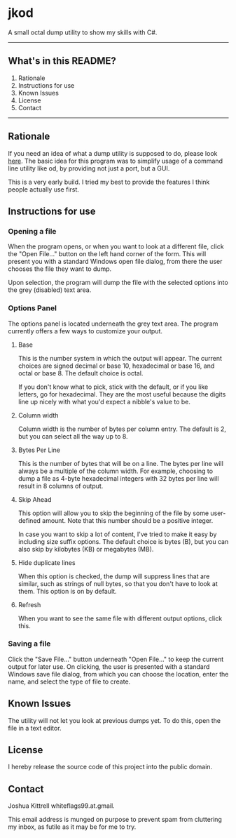 # jkod

A small octal dump utility to show my skills with C#. 

- - -

## What's in this README?

1. Rationale
2. Instructions for use
3. Known Issues
4. License
5. Contact

- - -

## Rationale

If you need an idea of what a dump utility is supposed to do, please 
look [here][man od]. The basic idea for this program was to simplify 
usage of a command line utility like od, by providing not just a port, 
but a GUI.

This is a very early build. I tried my best to provide the features 
I think people actually use first.

## Instructions for use

### Opening a file

When the program opens, or when you want to look at a different file, 
click the "Open File..." button on the left hand corner of the form. 
This will present you with a standard Windows open file dialog, from 
there the user chooses the file they want to dump.

Upon selection, the program will dump the file with the selected 
options into the grey (disabled) text area.

### Options Panel

The options panel is located underneath the grey text area. The 
program currently offers a few ways to customize your output.

1.  Base
    
    This is the number system in which the output will appear. The current 
    choices are signed decimal or base 10, hexadecimal or base 16, and 
    octal or base 8. The default choice is octal.
    
    If you don't know what to pick, stick with the default, or if you like 
    letters, go for hexadecimal. They are the most useful because the 
    digits line up nicely with what you'd expect a nibble's value to be.

2.  Column width
    
    Column width is the number of bytes per column entry. The default 
    is 2, but you can select all the way up to 8.

3.  Bytes Per Line
    
    This is the number of bytes that will be on a line. The bytes per line 
    will always be a multiple of the column width. For example, choosing 
    to dump a file as 4-byte hexadecimal integers with 32 bytes per line 
    will result in 8 columns of output.
    
4.  Skip Ahead

    This option will allow you to skip the beginning of the file by 
    some user-defined amount. Note that this number should be a 
    positive integer.
    
    In case you want to skip a lot of content, I've tried to make it 
    easy by including size suffix options. The default choice is bytes
    (B), but you can also skip by kilobytes (KB) or megabytes (MB).
    
5.  Hide duplicate lines

    When this option is checked, the dump will suppress lines that are
    similar, such as strings of null bytes, so that you don't have to 
    look at them. This option is on by default.

6.  Refresh
    
    When you want to see the same file with different output options, 
    click this.

### Saving a file

Click the "Save File..." button underneath "Open File..." to keep the 
current output for later use. On clicking, the user is presented with a 
standard Windows save file dialog, from which you can choose the 
location, enter the name, and select the type of file to create.

## Known Issues

The utility will not let you look at previous dumps yet. To do this, 
open the file in a text editor.

## License

I hereby release the source code of this project into the public 
domain.

## Contact

Joshua Kittrell whiteflags99.at.gmail.

This email address is munged on purpose to prevent spam from 
cluttering my inbox, as futile as it may be for me to try.


[man od]: http://linuxcommand.org/man_pages/od1.html

